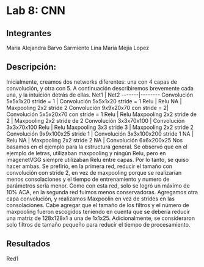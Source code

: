 # Lab 8: CNN


## Integrantes
Maria Alejandra Barvo Sarmiento
Lina María Mejia Lopez

## Descripción:
Inicialmente, creamos dos networks diferentes: una con 4 capas de convolución, y otra con 5. A continuación describiremos brevemente cada una, y la intuición detrás de ellas.
Net1 | Net2
-------|--------
Convolución  5x5x1x20 stride = 1 | Convolución 5x5x1x20 stride = 1
Relu | Relu
NA | Maxpooling  2x2 stride 2
Convolución 9x9x20x70  con stride = 2| Convolución 5x5x20x70 con stride = 1
Relu | Relu
Maxpooling 2x2 stride de 2 | Maxpooling 2x2 stride de 2
Convolución 3x3x70x100 | Convolución 3x3x70x100
Relu | Relu
Maxpooling 3x3 stride 3 | Maxpooling 2x2 stride 2
Convolución 9x9x100x25 stride 1 | Convolución 3x3x100x200 stride 1
NA | Relu 
NA | Maxpooling 2x2 stride 2
NA | Convolución 6x6x200x25
Nos basamos en el ejemplo para la estructura general. Se observó que en el ejemplo de letras, utilizaban maxpooling y ningún Relu, pero en imagenetVGG siempre utilizaban Relu entre capas. Por lo tanto, se quiso hacer ambas. Se prefirió, en la primera red, reducir el tamaño con convolución con stride 2, en vez de maxpooling porque se realizarían menos consolaciones y el tiempo de entrenamiento y numero de parámetros sería menor. Como con esta red, solo se logró un máximo de 10% ACA, en la segunda red fuimos menos conservadoras. Agregamos otra capa convolución, y realizamos Maxpoolin en vez de strides en las consolaciones. Cabe agregar que el tamaño de los filtros y el número de maxpooling fueron escogidos teniendo en cuenta que se debería reducir una matriz de 128x128x1 a una de 1x1x25. Adicionalmente, se consideraron solo filtros de tamaño pequeño para reducir el tiempo de procesamiento.

## Resultados
Red1 
